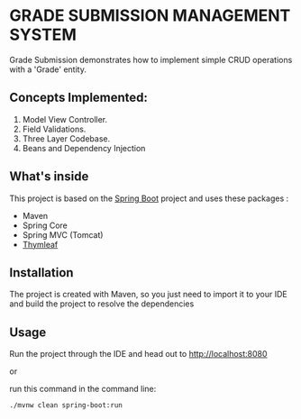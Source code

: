 # GRADE SUBMISSION MANAGEMENT SYSTEM

Grade Submission demonstrates how to implement simple CRUD operations with a 'Grade' entity.

## Concepts Implemented:
1. Model View Controller.
2. Field Validations.
3. Three Layer Codebase.
4. Beans and Dependency Injection

## What's inside 
This project is based on the [Spring Boot](http://projects.spring.io/spring-boot/) project and uses these packages :
- Maven
- Spring Core
- Spring MVC (Tomcat)
- [Thymleaf](https://thymeleaf.org)

## Installation 
The project is created with Maven, so you just need to import it to your IDE and build the project to resolve the dependencies


## Usage 
Run the project through the IDE and head out to [http://localhost:8080](http://localhost:8080)

or 

run this command in the command line:
```
./mvnw clean spring-boot:run
```
